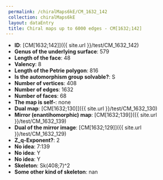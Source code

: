 ```yaml
--- 
 permalink: /chiralMaps6kE/CM_1632_142 
 collection: chiralMaps6kE
 layout: dataEntry
 title: Chiral maps up to 6000 edges - CM[1632;142]
---
```


- **ID**: [CM[1632;142]]({{ site.url }}/test/CM_1632_142)
- **Genus of the underlying surface**: 579
- **Length of the face**: 48
- **Valency**: 8
- **Length of the Petrie polygon**: 816
- **Is the automorphism group solvable?**: S
- **Number of vertices**: 408
- **Number of edges**: 1632
- **Number of faces**: 68
- **The map is self-**: none
- **Dual map**: [CM[1632;130]]({{ site.url }}/test/CM_1632_130)
- **Mirror (enantihomorphic) map**: [CM[1632;139]]({{ site.url }}/test/CM_1632_139)
- **Dual of the mirror image**: [CM[1632;129]]({{ site.url }}/test/CM_1632_129)
- **Z_q-Exponent?**: 2
- **No idea**:  7:139
- **No idea**: Y
- **No idea**: Y
- **Skeleton**: Sk(408;7)^2
- **Some other kind of skeleton**: nan
